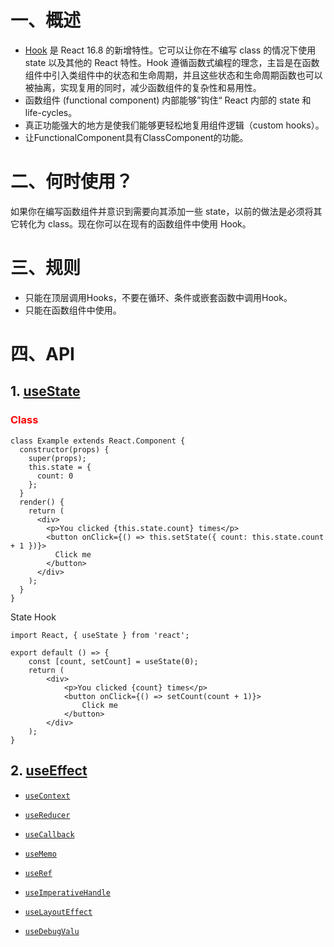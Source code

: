# 一、概述

- [Hook](https://react.docschina.org/docs/hooks-intro.html) 是 React 16.8 的新增特性。它可以让你在不编写 class 的情况下使用 state 以及其他的 React 特性。Hook 遵循函数式编程的理念，主旨是在函数组件中引入类组件中的状态和生命周期，并且这些状态和生命周期函数也可以被抽离，实现复用的同时，减少函数组件的复杂性和易用性。
- 函数组件 (functional component) 内部能够”钩住“ React 内部的 state 和 life-cycles。
- 真正功能强大的地方是使我们能够更轻松地复用组件逻辑（custom hooks）。
- 让FunctionalComponent具有ClassComponent的功能。

# 二、何时使用？

如果你在编写函数组件并意识到需要向其添加一些 state，以前的做法是必须将其它转化为 class。现在你可以在现有的函数组件中使用 Hook。

# 三、规则

- 只能在顶层调用Hooks，不要在循环、条件或嵌套函数中调用Hook。
- 只能在函数组件中使用。

# 四、API

## 1. [useState](https://react.docschina.org/docs/hooks-reference.html#usestate)  

<h3 style="color: red;">Class</h3>   

```react
class Example extends React.Component {
  constructor(props) {
    super(props);
    this.state = {
      count: 0
    };
  }
  render() {
    return (
      <div>
        <p>You clicked {this.state.count} times</p>
        <button onClick={() => this.setState({ count: this.state.count + 1 })}>
          Click me
        </button>
      </div>
    );
  }
}
```

State Hook

```react
import React, { useState } from 'react';

export default () => {
    const [count, setCount] = useState(0);
    return (
        <div>
            <p>You clicked {count} times</p>
            <button onClick={() => setCount(count + 1)}>
                Click me
            </button>
        </div>
    );
}
```



## 2. [useEffect](https://react.docschina.org/docs/hooks-reference.html#useeffect)

- [`useContext`](https://react.docschina.org/docs/hooks-reference.html#usecontext)

- [`useReducer`](https://react.docschina.org/docs/hooks-reference.html#usereducer)
- [`useCallback`](https://react.docschina.org/docs/hooks-reference.html#usecallback)
- [`useMemo`](https://react.docschina.org/docs/hooks-reference.html#usememo)
- [`useRef`](https://react.docschina.org/docs/hooks-reference.html#useref)
- [`useImperativeHandle`](https://react.docschina.org/docs/hooks-reference.html#useimperativehandle)
- [`useLayoutEffect`](https://react.docschina.org/docs/hooks-reference.html#uselayouteffect)
- [`useDebugValu`](https://react.docschina.org/docs/hooks-reference.html#usedebugvalue)



